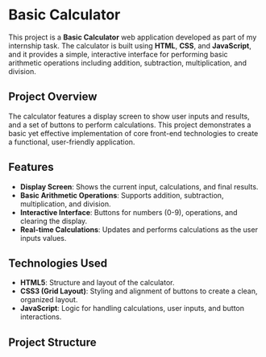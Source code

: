 # Basic Calculator

This project is a **Basic Calculator** web application developed as part of my internship task. The calculator is built using **HTML**, **CSS**, and **JavaScript**, and it provides a simple, interactive interface for performing basic arithmetic operations including addition, subtraction, multiplication, and division.

## Project Overview

The calculator features a display screen to show user inputs and results, and a set of buttons to perform calculations. This project demonstrates a basic yet effective implementation of core front-end technologies to create a functional, user-friendly application.

## Features

- **Display Screen**: Shows the current input, calculations, and final results.
- **Basic Arithmetic Operations**: Supports addition, subtraction, multiplication, and division.
- **Interactive Interface**: Buttons for numbers (0-9), operations, and clearing the display.
- **Real-time Calculations**: Updates and performs calculations as the user inputs values.
  
## Technologies Used

- **HTML5**: Structure and layout of the calculator.
- **CSS3 (Grid Layout)**: Styling and alignment of buttons to create a clean, organized layout.
- **JavaScript**: Logic for handling calculations, user inputs, and button interactions.

## Project Structure

